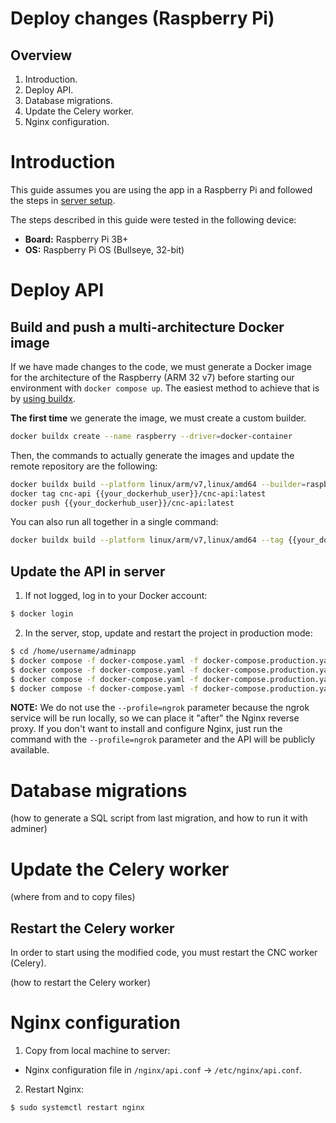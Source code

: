# Deploy changes (Raspberry Pi)

## Overview

1. Introduction.
1. Deploy API.
1. Database migrations.
1. Update the Celery worker.
1. Nginx configuration.

# Introduction

This guide assumes you are using the app in a Raspberry Pi and followed the steps in [server setup](./server-setup.md).

The steps described in this guide were tested in the following device:
- **Board:** Raspberry Pi 3B+
- **OS:** Raspberry Pi OS (Bullseye, 32-bit)

# Deploy API

## Build and push a multi-architecture Docker image

If we have made changes to the code, we must generate a Docker image for the architecture of the Raspberry (ARM 32 v7) before starting our environment with `docker compose up`. The easiest method to achieve that is by [using buildx](https://docs.docker.com/build/building/multi-platform/#multiple-native-nodes).

**The first time** we generate the image, we must create a custom builder.

```bash
docker buildx create --name raspberry --driver=docker-container
```

Then, the commands to actually generate the images and update the remote repository are the following:

```bash
docker buildx build --platform linux/arm/v7,linux/amd64 --builder=raspberry --target production .
docker tag cnc-api {{your_dockerhub_user}}/cnc-api:latest
docker push {{your_dockerhub_user}}/cnc-api:latest
```

You can also run all together in a single command:

```bash
docker buildx build --platform linux/arm/v7,linux/amd64 --tag {{your_dockerhub_user}}/cnc-api:latest --builder=raspberry --target production --push .
```

## Update the API in server

1. If not logged, log in to your Docker account:
```bash
$ docker login
```

2. In the server, stop, update and restart the project in production mode:

```bash
$ cd /home/username/adminapp
$ docker compose -f docker-compose.yaml -f docker-compose.production.yaml stop
$ docker compose -f docker-compose.yaml -f docker-compose.production.yaml rm -f
$ docker compose -f docker-compose.yaml -f docker-compose.production.yaml pull
$ docker compose -f docker-compose.yaml -f docker-compose.production.yaml up -d
```

**NOTE:** We do not use the `--profile=ngrok` parameter because the ngrok service will be run locally, so we can place it "after" the Nginx reverse proxy. If you don't want to install and configure Nginx, just run the command with the `--profile=ngrok` parameter and the API will be publicly available.

# Database migrations

(how to generate a SQL script from last migration, and how to run it with adminer)

# Update the Celery worker

(where from and to copy files)

## Restart the Celery worker

In order to start using the modified code, you must restart the CNC worker (Celery).

(how to restart the Celery worker)

# Nginx configuration

1. Copy from local machine to server:

- Nginx configuration file in `/nginx/api.conf` -> `/etc/nginx/api.conf`.

2. Restart Nginx:

```bash
$ sudo systemctl restart nginx
```
